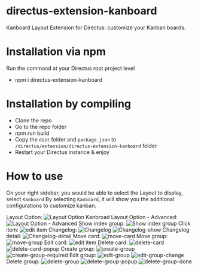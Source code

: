 # directus-extension-kanboard
 Kanboard Layout Extension for Directus: customize your Kanban boards.

 # Installation via npm

Run the command at your Directus root project level

- npm i directus-extension-kanboard

# Installation by compiling

- Clone the repo
- Go to the repo folder
- npm run build
- Copy the `dist` folder and `package.json` to `/directus/extension/directus-extension-kanboard` folder
- Restart your Directus instance & enjoy

# How to use
On your right sidebar, you would be able to select the Layout to display, select `Kanboard`
By selecting `Kanboard`, it will show you the additional configurations to customize kanban.

Layout Option: 
![Layout Option Kanbroad](https://github.com/codihaus/directus-extension-kanboard/assets/148735960/afd29b81-fa2a-4c0d-9571-b2be887dd42a)
Layout Option - Advanced: 
![Layout Option - Advanced](https://github.com/codihaus/directus-extension-kanboard/assets/148735960/47f52b2b-3718-4e45-a353-b6b27d4f6d76)
Show index group:
![Show index group](https://github.com/codihaus/directus-extension-kanboard/assets/148735960/c236f36e-3f1f-4291-a831-e17a1b7d635e)
Click item: 
![edit item](https://github.com/codihaus/directus-extension-kanboard/assets/148735960/fd65fc0f-074b-472f-badf-a0483da994d9)
Changelog: 
![Changelog](https://github.com/codihaus/directus-extension-kanboard/assets/148735960/9ac31555-85af-4f67-8077-be88c7da0d27) 
![Changelog-show](https://github.com/codihaus/directus-extension-kanboard/assets/148735960/cbfb2820-7a50-48cf-a774-b39e326fe125)
Changelog detail:
![Changelog-detail](https://github.com/codihaus/directus-extension-kanboard/assets/148735960/4f05e748-931a-4eb6-9acc-21ec9ecc135c)
Move card: 
![move-card](https://github.com/codihaus/directus-extension-kanboard/assets/148735960/8e1af1e4-dc26-43e4-921d-2faaa45ea73c)
Move group: 
![move-group](https://github.com/codihaus/directus-extension-kanboard/assets/148735960/f540bec9-067c-4f12-ad49-d97c5044417c)
Edit card:
![edit item](https://github.com/codihaus/directus-extension-kanboard/assets/148735960/934093ff-7f51-498b-afd0-7b0da66cb7b0)
Delete card:
![delete-card](https://github.com/codihaus/directus-extension-kanboard/assets/148735960/837689d1-cd25-4243-a8b5-17f14f392a27) 
![delete-card-popup](https://github.com/codihaus/directus-extension-kanboard/assets/148735960/b9cbb329-af9f-48b4-b62d-f2f16bf1ba20)
Create group:
![create-group](https://github.com/codihaus/directus-extension-kanboard/assets/148735960/c3a53e87-803d-4985-b3ac-9a4f2e7cddc0) 
![create-group-required](https://github.com/codihaus/directus-extension-kanboard/assets/148735960/27fcce01-0561-4c6d-b209-14796e04a9a9)
Edit group:
![edit-group](https://github.com/codihaus/directus-extension-kanboard/assets/148735960/a7fcaa76-a3dd-4806-9d0f-cf1823d4c469) 
![edit-group-change](https://github.com/codihaus/directus-extension-kanboard/assets/148735960/e6d496f4-ab60-4164-abf0-b40c76c88cdf)
Delete group: 
![delete-group](https://github.com/codihaus/directus-extension-kanboard/assets/148735960/5979e5b8-0a58-4a7a-946d-42227eb16243)
![delete-group-popup](https://github.com/codihaus/directus-extension-kanboard/assets/148735960/809e8ce9-021b-4a25-a2f2-0f214b1a46f8)
![delete-group-done](https://github.com/codihaus/directus-extension-kanboard/assets/148735960/6602bfaf-2cf8-497c-b7d2-b1d5aa2d979c)




